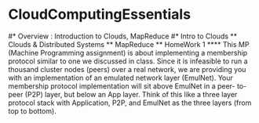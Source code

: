 # CloudComputingEssentials

#* Overview : Introduction to Clouds, MapReduce
#* Intro to Clouds
** Clouds & Distributed Systems
** MapReduce
** HomeWork 1
**** This MP (Machine Programming assignment) is about implementing a membership protocol similar to one we discussed in class. Since it is infeasible to run a thousand cluster nodes (peers) over a real network, we are providing you with an implementation of an emulated network layer (EmulNet). Your membership protocol implementation will sit above EmulNet in a peer- to-peer (P2P) layer, but below an App layer. Think of this like a three layer protocol stack with Application, P2P, and EmulNet as the three layers (from top to bottom).
